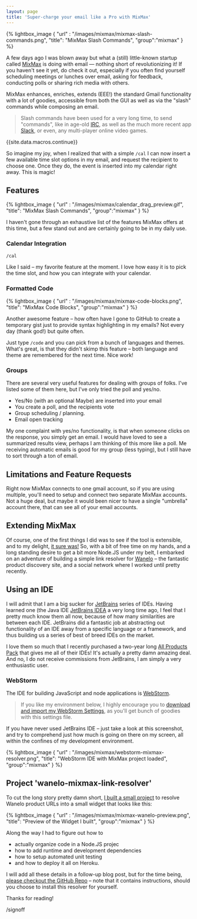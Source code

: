 ```yaml
---
layout: page
title: 'Super-charge your email like a Pro with MixMax'
---
```


<div class="small-right">
{% lightbox_image { "url" : "/images/mixmax/mixmax-slash-commands.png",  "title": "MixMax Slash Commands", "group":"mixmax" } %}
</div>

A few days ago I was blown away but what a (still) little-known startup called [MixMax](http://mixmax.com) is doing with email —
nothing short of revolutionizing it! If you haven't see it yet, do check it out, especially if you often find yourself scheduling
meetings or lunches over email, asking for feedback, conducting polls or sharing rich media with others.

MixMax enhances, enriches, extends (EEE!) the standard Gmail functionality with a lot of goodies, accessible from
both the GUI as well as via the "slash" commands while composing an email.

> Slash commands have been used for a very long time, to send "commands", like in age-old [IRC](http://www.irc.org), as well as the much more recent app [Slack](https://slack.com), or even, any multi-player online video games.


{{site.data.macros.continue}}

So imagine my joy, when I realized that with a simple `/cal` I can now insert a few
available time slot options in my email, and request the recipient to choose one.
Once they do, the event is inserted into my calendar right away. This is magic!

## Features

<div class="small-right">
{% lightbox_image { "url" : "/images/mixmax/calendar_drag_preview.gif",  "title": "MixMax Slash Commands", "group":"mixmax" } %}
</div>


I haven't gone through an exhaustive list of the features MixMax offers at this time,
but a few stand out and are certainly going to be in my daily use.

### Calendar Integration
`/cal`

Like I said – my favorite feature at the moment. I love how easy it is to pick the time slot, and how you can integrate with your calendar.

### Formatted Code

<div class="small-right">
{% lightbox_image { "url" : "/images/mixmax/mixmax-code-blocks.png",  "title": "MixMax Code Blocks", "group":"mixmax" } %}
</div>

Another awesome feature – how often have I gone to GitHub to create a temporary gist just to provide syntax highlighting in my emails? Not every day (thank god!) but quite often.

Just type `/code` and you can pick from a bunch of languages and themes.  What's great, is that they didn't skimp this feature – both language and theme are remembered for the next time. Nice work!

### Groups

There are several very useful features for dealing with groups of folks. I've listed some of them here, but I've only tried the poll and yes/no.

 * Yes/No (with an optional Maybe) are inserted into your email
 * You create a poll, and the recipients vote
 * Group scheduling / planning.
 * Email open tracking

 My one complaint with yes/no functionality, is that when someone clicks on the response, you simply get an email.  I would have loved to see a summarized results view, perhaps I am thinking of this more like a poll. Me receiving automatic emails is good for my group (less typing), but I still have to sort through a ton of email.

## Limitations and Feature Requests

Right now MixMax connects to one gmail account, so if you are using multiple, you'll need to setup and connect two separate MixMax accounts. Not a huge deal, but maybe it would been nicer to have a single "umbrella" account there, that can see all of your email accounts.

## Extending MixMax

Of course, one of the first things I did was to see if the tool is extensible, and
to my delight, [it sure was!](http://sdk.mixmax.com/)  So, with a bit of free time
on my hands, and a long standing desire to get a bit more Node.JS under my belt,
I embarked on an adventure of building a simple link resolver for [Wanelo](https://wanelo.com) –
the fantastic product discovery site, and a social network where I worked until
pretty recently.

## Using an IDE

I will admit that I am a big sucker for [JetBrains](http://jetbrains.net) series
of IDEs. Having learned one (the Java IDE [JetBrains IDEA](https://www.jetbrains.com/idea/)
a very long time ago, I feel that I pretty much know them all now, because of
how many similarities are between each IDE. JetBrains did a fantastic job at
abstracting out functionality of an IDE away from a specific language or a framework,
and thus building us a series of best of breed IDEs on the market.

I love them so much that I recently purchased a two-year long [All Products Pack](https://www.jetbrains.com/store/?fromMenu#edition=personal) that gives me
all of their IDEs! It's actually a pretty damn amazing deal. And no, I do not
receive commissions from JetBrains, I am simply a very enthusiastic user.

### WebStorm

The IDE for building JavaScript and node applications is [WebStorm](https://www.jetbrains.com/webstorm/).

> If you like my environment below, I highly encourage you to [download and import my WebStorm Settings](/downloads/webstorm-2016.1-settings.jar), as you'll get bunch of goodies with this settings file.

If you have never used JetBrains IDE – just take a look at this screenshot, and
try to comprehend just how much is going on there on my screen, all within the
confines of my development environment.

{% lightbox_image { "url" : "/images/mixmax/webstorm-mixmax-resolver.png",  "title": "WebStorm IDE with MixMax project loaded", "group":"mixmax" } %}

## Project 'wanelo-mixmax-link-resolver'

To cut the long story pretty damn short, [I built a small project](https://github.com/kigster/wanelo-mixmax-link-resolver)
to resolve Wanelo product URLs into a small widget that looks like this:

{% lightbox_image { "url" : "/images/mixmax/mixmax-wanelo-preview.png",  "title": "Preview of the Widget I built", "group":"mixmax" } %}

Along the way I had to figure out how to

  * actually organize code in a Node.JS projec
  * how to add runtime and development dependencies
  * how to setup automated unit testing
  * and how to deploy it all on Heroku.

I will add all these details in a follow-up blog post, but for the time being,
[please checkout the GitHub Repo](https://github.com/kigster/wanelo-mixmax-link-resolver) – note that it contains instructions, should
you choose to install this resolver for yourself.

Thanks for reading!

/signoff
